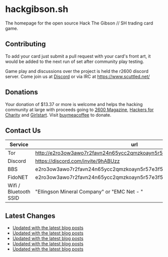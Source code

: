 # hackgibson.sh
The homepage for the open source Hack The Gibson // SH trading card game.


## Contributing

To add your card just submit a pull request with your card's front art, it would be added to the next run of set after community play testing.

Game play and discussions over the project is held the r2600 discord server. Come join us at [Discord](https://discord.com/invite/9hABUzz) or via IRC at https://www.scuttled.net/


## Donations

Your donation of $13.37 or more is welcome and helps the hacking community at large with proceeds going to [2600 Magazine](https://2600.com/), [Hackers for Charity](https://hackersforcharity.org) and [Girlstart](https://girlstart.org).  Visit [buymeacoffee](https://www.buymeacoffee.com/hackgibson.sh) to donate.


## Contact Us

Service | url
-|-
Tor | http://e2ro3ow3awo7r2favn24n65ycc2qmzkoayn5r57e3f56nvjwdcgg32ad.onion
Discord | https://discord.com/invite/9hABUzz
BBS | e2ro3ow3awo7r2favn24n65ycc2qmzkoayn5r57e3f56nvjwdcgg32ad.onion:23
FidoNET | e2ro3ow3awo7r2favn24n65ycc2qmzkoayn5r57e3f56nvjwdcgg32ad.onion:24554
Wifi / Bluetooth SSID | "Ellingson Mineral Company" or "EMC Net - <fidonet address>"

## Latest Changes
<!-- BLOG-POST-LIST:START -->
- [Updated with the latest blog posts](https://github.com/DFW2600/hackgibson.sh/commit/61825c36cf56be0d08bad998d3f4a8b5df6f328f)
- [Updated with the latest blog posts](https://github.com/DFW2600/hackgibson.sh/commit/7cb86118448fa13a712d4fdd95ff4e99a41d9b3c)
- [Updated with the latest blog posts](https://github.com/DFW2600/hackgibson.sh/commit/6b2b54c3ace7184604a9e83d11358fd3741eb47b)
- [Updated with the latest blog posts](https://github.com/DFW2600/hackgibson.sh/commit/c9917ea22b37c43df8eb84b533b1f3464c63cbca)
- [Updated with the latest blog posts](https://github.com/DFW2600/hackgibson.sh/commit/00ea3e850aa80ae18751fda4b47e47463d83978c)
<!-- BLOG-POST-LIST:END -->
